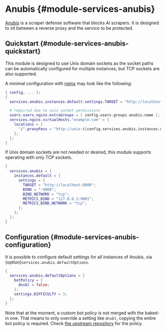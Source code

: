 # Anubis {#module-services-anubis}

[Anubis](https://anubis.techaro.lol) is a scraper defense software that blocks AI scrapers. It is designed to sit
between a reverse proxy and the service to be protected.

## Quickstart {#module-services-anubis-quickstart}

This module is designed to use Unix domain sockets as the socket paths can be automatically configured for multiple
instances, but TCP sockets are also supported.

A minimal configuration with [nginx](#opt-services.nginx.enable) may look like the following:

```nix
{ config, ... }:
{
  services.anubis.instances.default.settings.TARGET = "http://localhost:8000";

  # required due to unix socket permissions
  users.users.nginx.extraGroups = [ config.users.groups.anubis.name ];
  services.nginx.virtualHosts."example.com" = {
    locations = {
      "/".proxyPass = "http://unix:${config.services.anubis.instances.default.settings.BIND}";
    };
  };
}
```

If Unix domain sockets are not needed or desired, this module supports operating with only TCP sockets.

```nix
{
  services.anubis = {
    instances.default = {
      settings = {
        TARGET = "http://localhost:8080";
        BIND = ":9000";
        BIND_NETWORK = "tcp";
        METRICS_BIND = "127.0.0.1:9001";
        METRICS_BIND_NETWORK = "tcp";
      };
    };
  };
}
```

## Configuration {#module-services-anubis-configuration}

It is possible to configure default settings for all instances of Anubis, via {option}`services.anubis.defaultOptions`.

```nix
{
  services.anubis.defaultOptions = {
    botPolicy = {
      dnsbl = false;
    };
    settings.DIFFICULTY = 3;
  };
}
```

Note that at the moment, a custom bot policy is not merged with the baked-in one. That means to only override a setting
like `dnsbl`, copying the entire bot policy is required. Check
[the upstream repository](https://github.com/TecharoHQ/anubis/blob/1509b06cb921aff842e71fbb6636646be6ed5b46/cmd/anubis/botPolicies.json)
for the policy.
